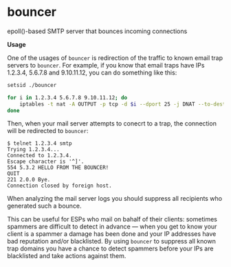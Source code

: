 bouncer
=======

epoll()-based SMTP server that bounces incoming connections

**Usage**

One of the usages of `bouncer` is redirection of the traffic to known email trap servers to `bouncer`.
For example, if you know that email traps have IPs 1.2.3.4, 5.6.7.8 and 9.10.11.12, you can do something like this:

```bash
setsid ./bouncer
```

```bash
for i in 1.2.3.4 5.6.7.8 9.10.11.12; do
    iptables -t nat -A OUTPUT -p tcp -d $i --dport 25 -j DNAT --to-destination 127.0.0.1:10025
done
```

Then, when your mail server attempts to conecrt to a trap, the connection will be redirected to `bouncer`:

```
$ telnet 1.2.3.4 smtp
Trying 1.2.3.4...
Connected to 1.2.3.4.
Escape character is '^]'.
554 5.3.2 HELLO FROM THE BOUNCER!
QUIT
221 2.0.0 Bye.
Connection closed by foreign host.
```

When analyzing the mail server logs you should suppress all recipients who generated such a bounce.

This can be useful for ESPs who mail on bahalf of their clients: sometimes spammers are difficult to detect in advance — when you get to know your client is a spammer a damage has been done and your IP addresses have bad reputation and/or blacklisted.
By using `bouncer` to suppress all known trap domains you have a chance to detect spammers before your IPs are blacklisted and take actions against them.
